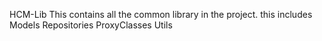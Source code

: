 HCM-Lib
This contains all the common library in the project. this includes
Models
Repositories
ProxyClasses
Utils
